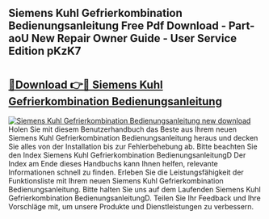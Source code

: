 ## Siemens Kuhl Gefrierkombination Bedienungsanleitung Free Pdf Download - Part-aoU New Repair Owner Guide - User Service Edition pKzK7

# <h2><a href="http://df3z84.blite.top/?on=Siemens+Kuhl+Gefrierkombination+Bedienungsanleitung">🔗Download 👉🔴 Siemens Kuhl Gefrierkombination Bedienungsanleitung</a></h2>

[![Siemens Kuhl Gefrierkombination Bedienungsanleitung new download](https://i.imgur.com/lujVjoI.png)](http://df3z84.blite.top/?on=Siemens+Kuhl+Gefrierkombination+Bedienungsanleitung)
Holen Sie mit diesem Benutzerhandbuch das Beste aus Ihrem neuen Siemens Kuhl Gefrierkombination Bedienungsanleitung heraus und decken Sie alles von der Installation bis zur Fehlerbehebung ab. Bitte beachten Sie den Index Siemens Kuhl Gefrierkombination BedienungsanleitungD Der Index am Ende dieses Handbuchs kann Ihnen helfen, relevante Informationen schnell zu finden. Erleben Sie die Leistungsfähigkeit der Funktionsliste mit Ihrem neuen Siemens Kuhl Gefrierkombination Bedienungsanleitung. Bitte halten Sie uns auf dem Laufenden Siemens Kuhl Gefrierkombination BedienungsanleitungD. Teilen Sie Ihr Feedback und Ihre Vorschläge mit, um unsere Produkte und Dienstleistungen zu verbessern.
